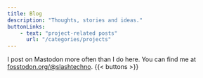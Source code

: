 ```yaml
---
title: Blog
description: "Thoughts, stories and ideas." 
buttonLinks: 
    - text: "project-related posts"
      url: "/categories/projects"
---
```


I post on Mastodon more often than I do here. You can find me at [fosstodon.org/@slashtechno](https://fosstodon.org/@slashtechno).
{{< buttons >}}
<!-- This is a section[0] that uses themes/PaperMod/layouts/_default/list.html-->
<!-- [0]: https://gohugo.io/content-management/sections/ -->
